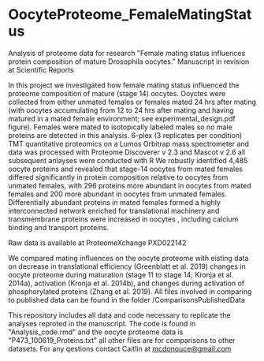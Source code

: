 # OocyteProteome_FemaleMatingStatus
Analysis of proteome data for research "Female mating status influences protein composition of mature Drosophila oocytes."
Manuscript in revision at Scientific Reports

In this project we investigated how female mating status influenced the proteome composition of mature (stage 14) oocytes.
Ooyctes were collected from either unmated females or females mated 24 hrs after mating (with oocytes accumulating from 12 to 24 hrs after mating and having matured in a mated female environment; see experimental_design.pdf figure). Females were mated to isotopically labeled males so no male proteins are detected in this analysis.
6-plex (3 replicates per condition) TMT quantitative proteomics on a Lumos Orbitrap mass spectrometer and data was processed with Proteome Discoverer v 2.3 and Mascot v 2.6 all subsequent anlayses were conducted with R
We robustly identified 4,485 oocyte proteins and revealed that stage-14 oocytes from mated females differed significantly in protein composition relative to oocytes from unmated females, with 296 proteins more abundant in oocytes from mated females and 200 more abundant in oocytes from unmated females.
Differentially abundant proteins in mated females formed a highly interconnected network enriched for translational machinery and transmembrane proteins were increased in oocytes , including calcium binding and transport proteins.

Raw data is available at ProteomeXchange PXD022142

We compared mating influences on the oocyte proteome with eisting data on decrease in translational efficiency (Greenblatt et al. 2019) changes in oocyte proteome during maturation (stage 11 to stage 14; Kronja et al. 2014a), activation (Kronja et al. 2014b), and changes during activation of phosphorylated proteins (Zhang et al. 2019). All files involved in comparing to published data can be found in the folder /ComparisonsPublishedData 

This repository includes all data and code necessary to replicate the analyses reproted in the manuscript.
The code is found in "Analysis_code.rmd" and the oocyte proteome data is "P473_100619_Proteins.txt" all other files are for comparisons to other datasets.
For any qestions contact Caitlin at mcdonouce@gmail.com
